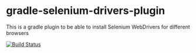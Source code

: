 # gradle-selenium-drivers-plugin
This is a gradle plugin to be able to install Selenium WebDrivers for different browsers    
     
[![Build Status](https://travis-ci.org/zhurlik/gradle-selenium-drivers-plugin.svg?branch=master)](https://travis-ci.org/zhurlik/gradle-selenium-drivers-plugin)
